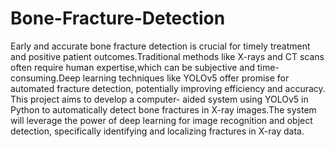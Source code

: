 # Bone-Fracture-Detection
Early and accurate bone fracture detection is crucial for timely treatment and positive patient        outcomes.Traditional methods like X-rays and CT scans often require human expertise,which can be subjective and time-consuming.Deep learning techniques like YOLOv5 offer promise for automated fracture detection, potentially improving efficiency and accuracy. This project aims to develop a computer- aided system using YOLOv5 in Python to automatically detect bone fractures in X-ray images.The system will leverage the power of deep learning for image recognition and object detection, specifically identifying and localizing fractures in X-ray data.
